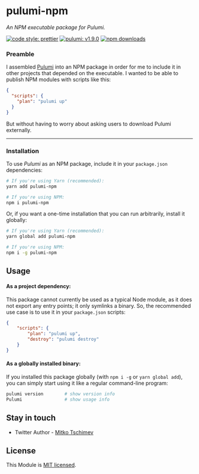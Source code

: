 # pulumi-npm
*An NPM executable package for Pulumi.*

[![code style: prettier](https://img.shields.io/badge/code_style-prettier-ff69b4.svg)](https://github.com/prettier/prettier) [![pulumi: v1.9.0](https://img.shields.io/badge/pulumi-v1.9.0-371a47.svg)](https://www.pulumi.com) [![npm downloads](https://img.shields.io/npm/dt/pulumi-npm.svg?maxAge=3600)](https://www.npmjs.com/package/@dev-thought/pulumi-npm)

### Preamble
I assembled [Pulumi](https://pulumi.com) into an NPM package in order for me to include it in other projects that depended on the executable. I wanted to be able to publish NPM modules with scripts like this:
```json
{
  "scripts": {
    "plan": "pulumi up"
  }
}
```
But without having to worry about asking users to download Pulumi externally.

---

### Installation
To use *Pulumi* as an NPM package, include it in your `package.json` dependencies:
```bash
# If you're using Yarn (recommended):
yarn add pulumi-npm

# If you're using NPM:
npm i pulumi-npm
```

Or, if you want a one-time installation that you can run arbitrarily, install it globally:
```bash
# If you're using Yarn (recommended):
yarn global add pulumi-npm

# If you're using NPM:
npm i -g pulumi-npm
```


## Usage
#### As a project dependency:
This package cannot currently be used as a typical Node module, as it does not export any entry points; it only symlinks a binary. So, the recommended use case is to use it in your `package.json` scripts:
```json
{
    "scripts": {
        "plan": "pulumi up",
        "destroy": "pulumi destroy"
    }
}
```

#### As a globally installed binary:
If you installed this package globally (with `npm i -g` or `yarn global add`), you can simply start using it like a regular command-line program:
```bash
pulumi version        # show version info
Pulumi                # show usage info
```

## Stay in touch

- Twitter Author - [Mitko Tschimev](https://twitter.com/MTschimev)

## License

This Module is [MIT licensed](LICENSE).
